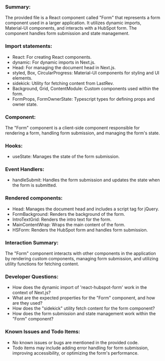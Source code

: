 ### Summary:
The provided file is a React component called "Form" that represents a form component used in a larger application. It utilizes dynamic imports, Material-UI components, and interacts with a HubSpot form. The component handles form submission and state management.

### Import statements:
- React: For creating React components.
- dynamic: For dynamic imports in Next.js.
- Head: For managing the document head in Next.js.
- styled, Box, CircularProgress: Material-UI components for styling and UI elements.
- sidekick: Utility for fetching content from LastRev.
- Background, Grid, ContentModule: Custom components used within the form.
- FormProps, FormOwnerState: Typescript types for defining props and owner state.

### Component:
The "Form" component is a client-side component responsible for rendering a form, handling form submission, and managing the form's state.

### Hooks:
- useState: Manages the state of the form submission.

### Event Handlers:
- handleSubmit: Handles the form submission and updates the state when the form is submitted.

### Rendered components:
- Head: Manages the document head and includes a script tag for jQuery.
- FormBackground: Renders the background of the form.
- IntroTextGrid: Renders the intro text for the form.
- MainContentWrap: Wraps the main content of the form.
- HSForm: Renders the HubSpot form and handles form submission.

### Interaction Summary:
The "Form" component interacts with other components in the application by rendering custom components, managing form submission, and utilizing utility functions for fetching content.

### Developer Questions:
- How does the dynamic import of 'react-hubspot-form' work in the context of Next.js?
- What are the expected properties for the "Form" component, and how are they used?
- How does the "sidekick" utility fetch content for the form component?
- How does the form submission and state management work within the "Form" component?

### Known Issues and Todo Items:
- No known issues or bugs are mentioned in the provided code.
- Todo items may include adding error handling for form submission, improving accessibility, or optimizing the form's performance.